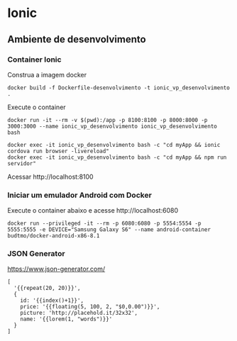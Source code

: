 # Ionic

## Ambiente de desenvolvimento

### Container Ionic

Construa a imagem docker

```
docker build -f Dockerfile-desenvolvimento -t ionic_vp_desenvolvimento .
```

Execute o container

```
docker run -it --rm -v $(pwd):/app -p 8100:8100 -p 8000:8000 -p 3000:3000 --name ionic_vp_desenvolvimento ionic_vp_desenvolvimento bash

```

```
docker exec -it ionic_vp_desenvolvimento bash -c "cd myApp && ionic cordova run browser -livereload"
docker exec -it ionic_vp_desenvolvimento bash -c "cd myApp && npm run servidor"
```

Acessar http://localhost:8100

### Iniciar um emulador Android com Docker

Execute o container abaixo e acesse http://localhost:6080

```
docker run --privileged -it --rm -p 6080:6080 -p 5554:5554 -p 5555:5555 -e DEVICE="Samsung Galaxy S6" --name android-container budtmo/docker-android-x86-8.1
```

### JSON Generator

https://www.json-generator.com/

```
[
  '{{repeat(20, 20)}}',
  {
    id: '{{index()+1}}',
    price: '{{floating(5, 100, 2, "$0,0.00")}}',
    picture: 'http://placehold.it/32x32',
    name: '{{lorem(1, "words")}}'
  }
]
```